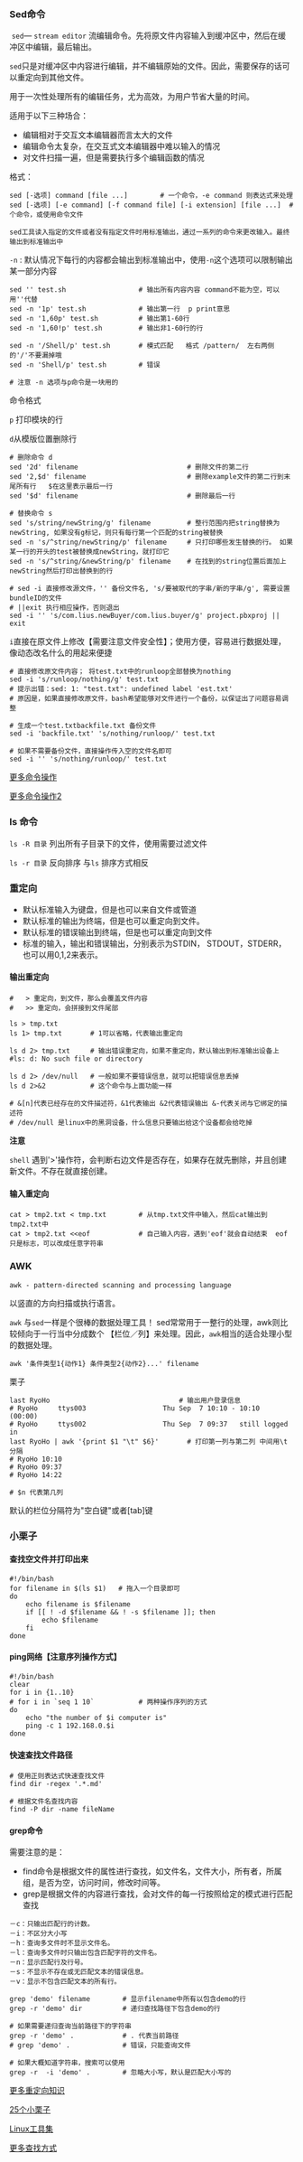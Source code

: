 ### Sed命令

​	`sed`— `stream editor` 流编辑命令。先将原文件内容输入到缓冲区中，然后在缓冲区中编辑，最后输出。

   `sed`只是对缓冲区中内容进行编辑，并不编辑原始的文件。因此，需要保存的话可以重定向到其他文件。

用于一次性处理所有的编辑任务，尤为高效，为用户节省大量的时间。

适用于以下三种场合：

* 编辑相对于交互文本编辑器而言太大的文件
* 编辑命令太复杂，在交互式文本编辑器中难以输入的情况
* 对文件扫描一遍，但是需要执行多个编辑函数的情况

格式：

```
sed [-选项] command [file ...]		# 一个命令，-e command 则表达式来处理
sed [-选项] [-e command] [-f command file] [-i extension] [file ...]  # 个命令，或使用命令文件

sed工具读入指定的文件或者没有指定文件时用标准输出，通过一系列的命令来更改输入。最终输出到标准输出中

```



`-n` : 默认情况下每行的内容都会输出到标准输出中，使用`-n`这个选项可以限制输出某一部分内容

```
sed '' test.sh                  # 输出所有内容内容 command不能为空，可以用''代替
sed -n '1p' test.sh             # 输出第一行  p print意思
sed -n '1,60p' test.sh          # 输出第1-60行
sed -n '1,60!p' test.sh         # 输出非1-60行的行

sed -n '/Shell/p' test.sh       # 模式匹配   格式 /pattern/  左右两侧的'/'不要漏掉哦
sed -n 'Shell/p' test.sh        # 错误

# 注意 -n 选项与p命令是一块用的
```

命令格式

`p` 打印模块的行

`d`从模版位置删除行

```
# 删除命令 d
sed '2d' filename                           # 删除文件的第二行
sed '2,$d' filename                         # 删除example文件的第二行到末尾所有行   $在这里表示最后一行
sed '$d' filename                           # 删除最后一行

# 替换命令 s
sed 's/string/newString/g' filename         # 整行范围内把string替换为newString, 如果没有g标记，则只有每行第一个匹配的string被替换
sed -n 's/^string/newString/p' filename     # 只打印哪些发生替换的行。 如果某一行的开头的test被替换成newString，就打印它
sed -n 's/^string/&newString/p' filename    # 在找到的string位置后面加上newString然后打印出替换到的行

# sed -i 直接修改源文件，'' 备份文件名, 's/要被取代的字串/新的字串/g', 需要设置bundleID的文件
# ||exit 执行相应操作，否则退出
sed -i '' 's/com.lius.newBuyer/com.lius.buyer/g' project.pbxproj || exit
```

`i`直接在原文件上修改【需要注意文件安全性】；使用方便，容易进行数据处理，像动态改名什么的用起来便捷

```
# 直接修改原文件内容； 将test.txt中的runloop全部替换为nothing
sed -i 's/runloop/nothing/g' test.txt
# 提示出错：sed: 1: "test.txt": undefined label 'est.txt'
# 原因是，如果直接修改原文件，bash希望能够对文件进行一个备份，以保证出了问题容易调整

# 生成一个test.txtbackfile.txt 备份文件
sed -i 'backfile.txt' 's/nothing/runloop/' test.txt

# 如果不需要备份文件，直接操作传入空的文件名即可
sed -i '' 's/nothing/runloop/' test.txt
```





<a href="http://blog.csdn.net/dawnstar_hoo/article/details/4043887" target="_blank">更多命令操作</a>

<a href="http://www.cnblogs.com/ggjucheng/archive/2013/01/13/2856901.html" target="_blank">更多命令操作2</a>

### ls 命令

`ls -R 目录` 列出所有子目录下的文件，使用需要过滤文件

`ls -r 目录` 反向排序  与`ls` 排序方式相反



### 重定向

* 默认标准输入为键盘，但是也可以来自文件或管道
* 默认标准的输出为终端，但是也可以重定向到文件。
* 默认标准的错误输出到终端，但是也可以重定向到文件
* 标准的输入，输出和错误输出，分别表示为STDIN， STDOUT，STDERR， 也可以用0,1,2来表示。

#### 输出重定向

```
#   > 重定向，到文件，那么会覆盖文件内容
#   >> 重定向，会拼接到文件尾部

ls > tmp.txt
ls 1> tmp.txt 		# 1可以省略，代表输出重定向
 
ls d 2> tmp.txt		# 输出错误重定向，如果不重定向，默认输出到标准输出设备上
#ls: d: No such file or directory

ls d 2> /dev/null	# 一般如果不要错误信息，就可以把错误信息丢掉 
ls d 2>&2			# 这个命令与上面功能一样

# &[n]代表已经存在的文件描述符，&1代表输出 &2代表错误输出 &-代表关闭与它绑定的描述符
# /dev/null 是linux中的黑洞设备，什么信息只要输出给这个设备都会给吃掉
```



__注意__

`shell` 遇到'>'操作符，会判断右边文件是否存在，如果存在就先删除，并且创建新文件。不存在就直接创建。



#### 输入重定向

```
cat > tmp2.txt < tmp.txt 		# 从tmp.txt文件中输入，然后cat输出到tmp2.txt中
cat > tmp2.txt <<eof			# 自己输入内容，遇到'eof'就会自动结束  eof只是标志，可以改成任意字符串
```



### AWK

`awk - pattern-directed scanning and processing language`

以竖直的方向扫描或执行语言。

`awk` 与`sed`一样是个很棒的数据处理工具！ sed常常用于一整行的处理，awk则比较倾向于一行当中分成数个 【栏位／列】来处理。因此，`awk`相当的适合处理小型的数据处理。

```
awk '条件类型1{动作1} 条件类型2{动作2}...' filename
```

 栗子

```
last RyoHo								  # 输出用户登录信息
# RyoHo     ttys003                   Thu Sep  7 10:10 - 10:10  (00:00)
# RyoHo     ttys002                   Thu Sep  7 09:37   still logged in
last RyoHo | awk '{print $1 "\t" $6}'		# 打印第一列与第二列 中间用\t分隔
# RyoHo	10:10
# RyoHo	09:37
# RyoHo	14:22

# $n 代表第几列
```

默认的栏位分隔符为"空白键"或者[tab]键



### 小栗子

#### 查找空文件并打印出来

```
#!/bin/bash
for filename in $(ls $1)   # 拖入一个目录即可
do
	echo filename is $filename
	if [[ ! -d $filename && ! -s $filename ]]; then
		echo $filename
	fi
done
```



#### ping网络【注意序列操作方式】

```
#!/bin/bash
clear
for i in {1..10}
# for i in `seq 1 10`			# 两种操作序列的方式
do
	echo "the number of $i computer is"
	ping -c 1 192.168.0.$i
done
```

#### 快速查找文件路径

```
# 使用正则表达式快速查找文件
find dir -regex '.*.md'

# 根据文件名查找内容
find -P dir -name fileName   
```



#### grep命令

需要注意的是：

* find命令是根据文件的属性进行查找，如文件名，文件大小，所有者，所属组，是否为空，访问时间，修改时间等。
* grep是根据文件的内容进行查找，会对文件的每一行按照给定的模式进行匹配查找

```
－c：只输出匹配行的计数。
－i：不区分大小写
－h：查询多文件时不显示文件名。
－l：查询多文件时只输出包含匹配字符的文件名。
－n：显示匹配行及行号。
－s：不显示不存在或无匹配文本的错误信息。
－v：显示不包含匹配文本的所有行。
```

```
grep 'demo' filename 		# 显示filename中所有以包含demo的行
grep -r 'demo' dir			# 递归查找路径下包含demo的行

# 如果需要递归查询当前路径下的字符串
grep -r 'demo' .			# . 代表当前路径
# grep 'demo' .				# 错误，只能查询文件

# 如果大概知道字符串，搜索可以使用
grep -r  -i 'demo' .		# 忽略大小写，默认是匹配大小写的
```






<a href="http://www.cnblogs.com/chengmo/archive/2010/10/20/1855805.html" target="_blank">更多重定向知识</a>

<a href="http://blog.csdn.net/liu136313/article/details/51595123" target="_blank">25个小栗子</a>

<a href="http://www.itshouce.com.cn/linux/linux-awk.html" target="_blank">Linux工具集</a>

<a href="http://www.cnblogs.com/xudong-bupt/archive/2013/03/23/2976793.html" target="_blank">更多查找方式</a>

